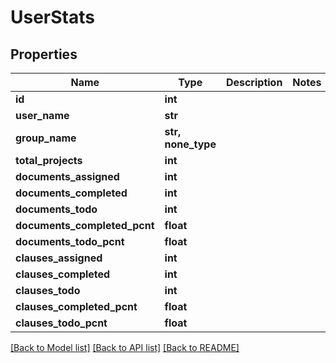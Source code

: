 # UserStats


## Properties
Name | Type | Description | Notes
------------ | ------------- | ------------- | -------------
**id** | **int** |  | 
**user_name** | **str** |  | 
**group_name** | **str, none_type** |  | 
**total_projects** | **int** |  | 
**documents_assigned** | **int** |  | 
**documents_completed** | **int** |  | 
**documents_todo** | **int** |  | 
**documents_completed_pcnt** | **float** |  | 
**documents_todo_pcnt** | **float** |  | 
**clauses_assigned** | **int** |  | 
**clauses_completed** | **int** |  | 
**clauses_todo** | **int** |  | 
**clauses_completed_pcnt** | **float** |  | 
**clauses_todo_pcnt** | **float** |  | 

[[Back to Model list]](../README.md#documentation-for-models) [[Back to API list]](../README.md#documentation-for-api-endpoints) [[Back to README]](../README.md)


